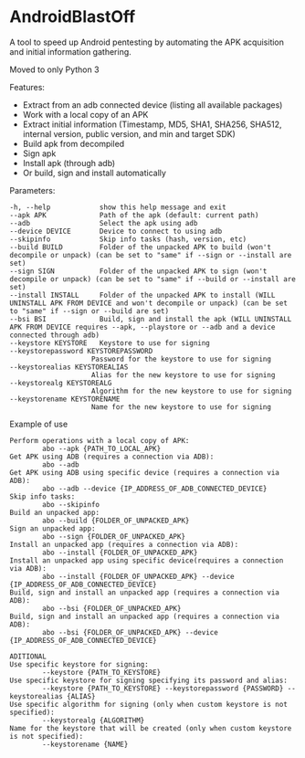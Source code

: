 # AndroidBlastOff
A tool to speed up Android pentesting by automating the APK acquisition and initial information gathering.

Moved to only Python 3

Features:
- Extract from an adb connected device (listing all available packages)
- Work with a local copy of an APK
- Extract initial information (Timestamp, MD5, SHA1, SHA256, SHA512, internal version, public version, and min and target SDK)
- Build apk from decompiled
- Sign apk
- Install apk (through adb)
- Or build, sign and install automatically

Parameters:

	-h, --help            show this help message and exit
	--apk APK             Path of the apk (default: current path)
	--adb                 Select the apk using adb
	--device DEVICE       Device to connect to using adb
	--skipinfo            Skip info tasks (hash, version, etc)
	--build BUILD         Folder of the unpacked APK to build (won't decompile or unpack) (can be set to "same" if --sign or --install are set)
	--sign SIGN           Folder of the unpacked APK to sign (won't decompile or unpack) (can be set to "same" if --build or --install are set)
	--install INSTALL     Folder of the unpacked APK to install (WILL UNINSTALL APK FROM DEVICE and won't decompile or unpack) (can be set to "same" if --sign or --build are set)
	--bsi BSI             Build, sign and install the apk (WILL UNINSTALL APK FROM DEVICE requires --apk, --playstore or --adb and a device connected through adb)
	--keystore KEYSTORE   Keystore to use for signing
	--keystorepassword KEYSTOREPASSWORD
	                    Password for the keystore to use for signing
	--keystorealias KEYSTOREALIAS
	                    Alias for the new keystore to use for signing
	--keystorealg KEYSTOREALG
	                    Algorithm for the new keystore to use for signing
	--keystorename KEYSTORENAME
	                    Name for the new keystore to use for signing

Example of use

	Perform operations with a local copy of APK:
	        abo --apk {PATH_TO_LOCAL_APK}
	Get APK using ADB (requires a connection via ADB):
	        abo --adb
	Get APK using ADB using specific device (requires a connection via ADB):
	        abo --adb --device {IP_ADDRESS_OF_ADB_CONNECTED_DEVICE}
	Skip info tasks:
	        abo --skipinfo
	Build an unpacked app:
	        abo --build {FOLDER_OF_UNPACKED_APK}
	Sign an unpacked app:
	        abo --sign {FOLDER_OF_UNPACKED_APK}
	Install an unpacked app (requires a connection via ADB):
	        abo --install {FOLDER_OF_UNPACKED_APK}
	Install an unpacked app using specific device(requires a connection via ADB):
	        abo --install {FOLDER_OF_UNPACKED_APK} --device {IP_ADDRESS_OF_ADB_CONNECTED_DEVICE}
	Build, sign and install an unpacked app (requires a connection via ADB):
	        abo --bsi {FOLDER_OF_UNPACKED_APK}
	Build, sign and install an unpacked app (requires a connection via ADB):
	        abo --bsi {FOLDER_OF_UNPACKED_APK} --device {IP_ADDRESS_OF_ADB_CONNECTED_DEVICE}

	ADITIONAL
	Use specific keystore for signing:
	        --keystore {PATH_TO_KEYSTORE}
	Use specific keystore for signing specifying its password and alias:
	        --keystore {PATH_TO_KEYSTORE} --keystorepassword {PASSWORD} --keystorealias {ALIAS}
	Use specific algorithm for signing (only when custom keystore is not specified):
	        --keystorealg {ALGORITHM}
	Name for the keystore that will be created (only when custom keystore is not specified):
	        --keystorename {NAME}
